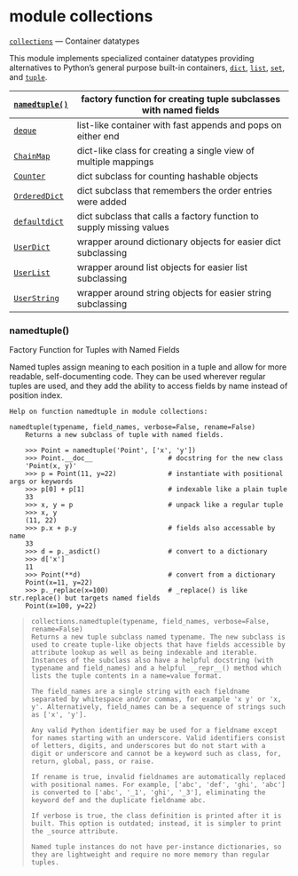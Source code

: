 # module collections

[`collections`](https://docs.python.org/3.4/library/collections.html#module-collections) — Container datatypes

This module implements specialized container datatypes providing alternatives to Python’s general purpose built-in containers, [`dict`](https://docs.python.org/3.4/library/stdtypes.html#dict), [`list`](https://docs.python.org/3.4/library/stdtypes.html#list), [`set`](https://docs.python.org/3.4/library/stdtypes.html#set), and [`tuple`](https://docs.python.org/3.4/library/stdtypes.html#tuple).

| [`namedtuple()`](https://docs.python.org/3.4/library/collections.html#collections.namedtuple) | factory function for creating tuple subclasses with named fields |
| ---------------------------------------- | ---------------------------------------- |
| [`deque`](https://docs.python.org/3.4/library/collections.html#collections.deque) | list-like container with fast appends and pops on either end |
| [`ChainMap`](https://docs.python.org/3.4/library/collections.html#collections.ChainMap) | dict-like class for creating a single view of multiple mappings |
| [`Counter`](https://docs.python.org/3.4/library/collections.html#collections.Counter) | dict subclass for counting hashable objects |
| [`OrderedDict`](https://docs.python.org/3.4/library/collections.html#collections.OrderedDict) | dict subclass that remembers the order entries were added |
| [`defaultdict`](https://docs.python.org/3.4/library/collections.html#collections.defaultdict) | dict subclass that calls a factory function to supply missing values |
| [`UserDict`](https://docs.python.org/3.4/library/collections.html#collections.UserDict) | wrapper around dictionary objects for easier dict subclassing |
| [`UserList`](https://docs.python.org/3.4/library/collections.html#collections.UserList) | wrapper around list objects for easier list subclassing |
| [`UserString`](https://docs.python.org/3.4/library/collections.html#collections.UserString) | wrapper around string objects for easier string subclassing |



### namedtuple()

Factory Function for Tuples with Named Fields

Named tuples assign meaning to each position in a tuple and allow for more readable, self-documenting code. They can be used wherever regular tuples are used, and they add the ability to access fields by name instead of position index.

```
Help on function namedtuple in module collections:

namedtuple(typename, field_names, verbose=False, rename=False)
    Returns a new subclass of tuple with named fields.
    
    >>> Point = namedtuple('Point', ['x', 'y'])
    >>> Point.__doc__                   # docstring for the new class
    'Point(x, y)'
    >>> p = Point(11, y=22)             # instantiate with positional args or keywords
    >>> p[0] + p[1]                     # indexable like a plain tuple
    33
    >>> x, y = p                        # unpack like a regular tuple
    >>> x, y
    (11, 22)
    >>> p.x + p.y                       # fields also accessable by name
    33
    >>> d = p._asdict()                 # convert to a dictionary
    >>> d['x']
    11
    >>> Point(**d)                      # convert from a dictionary
    Point(x=11, y=22)
    >>> p._replace(x=100)               # _replace() is like str.replace() but targets named fields
    Point(x=100, y=22)
```

> ```
> collections.namedtuple(typename, field_names, verbose=False, rename=False)
> Returns a new tuple subclass named typename. The new subclass is used to create tuple-like objects that have fields accessible by attribute lookup as well as being indexable and iterable. Instances of the subclass also have a helpful docstring (with typename and field_names) and a helpful __repr__() method which lists the tuple contents in a name=value format.
>
> The field_names are a single string with each fieldname separated by whitespace and/or commas, for example 'x y' or 'x, y'. Alternatively, field_names can be a sequence of strings such as ['x', 'y'].
>
> Any valid Python identifier may be used for a fieldname except for names starting with an underscore. Valid identifiers consist of letters, digits, and underscores but do not start with a digit or underscore and cannot be a keyword such as class, for, return, global, pass, or raise.
>
> If rename is true, invalid fieldnames are automatically replaced with positional names. For example, ['abc', 'def', 'ghi', 'abc'] is converted to ['abc', '_1', 'ghi', '_3'], eliminating the keyword def and the duplicate fieldname abc.
>
> If verbose is true, the class definition is printed after it is built. This option is outdated; instead, it is simpler to print the _source attribute.
>
> Named tuple instances do not have per-instance dictionaries, so they are lightweight and require no more memory than regular tuples.
> ```

